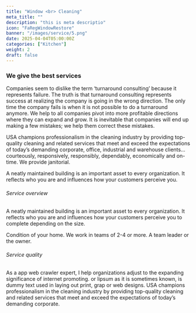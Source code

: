 ```yaml
---
title: "Window <br> Cleaning"
meta_title: ""
description: "this is meta descriptio"
icon: "FaRegWindowRestore"
banner: "/images/service/5.png"
date: 2025-04-04T05:00:00Z
categories: ["Kitchen"]
weight: 2
draft: false
---
```


### We give the best services

Companies seem to dislike the term ‘turnaround consulting’ because it represents failure. The truth is that turnaround consulting represents success at realizing the company is going in the wrong direction. The only time the company fails is when it is not possible to do a turnaround anymore. We help to all companies pivot into more profitable directions where they can expand and grow. It is inevitable that companies will end up making a few mistakes; we help them correct these mistakes.

USA champions professionalism in the cleaning industry by providing top-quality cleaning and related services that meet and exceed the expectations of today’s demanding corporate, office, industrial and warehouse clients…courteously, responsively, responsibly, dependably, economically and on-time. We provide janitorial.

A neatly maintained building is an important asset to every organization. It reflects who you are and influences how your customers perceive you.

###### Service overview

A neatly maintained building is an important asset to every organization. It reflects who you are and influences how your customers perceive you to complete depending on the size.

Condition of your home. We work in teams of 2-4 or more. A team leader or the owner.

###### Service quality

As a app web crawler expert, I help organizations adjust to the expanding significance of internet promoting. or lipsum as it is sometimes known, is dummy text used in laying out print, grap or web designs. USA champions professionalism in the cleaning industry by providing top-quality cleaning and related services that meet and exceed the expectations of today’s demanding corporate.
